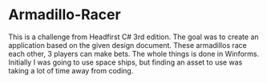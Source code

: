 # Armadillo-Racer
This is a challenge from Headfirst C# 3rd edition. The goal was to create an application based on the
given design document. These armadillos race each other, 3 players can make bets. The whole things is done in
Winforms. Initially I was going to use space ships, but finding an asset to use was taking a lot of time away from
coding.
